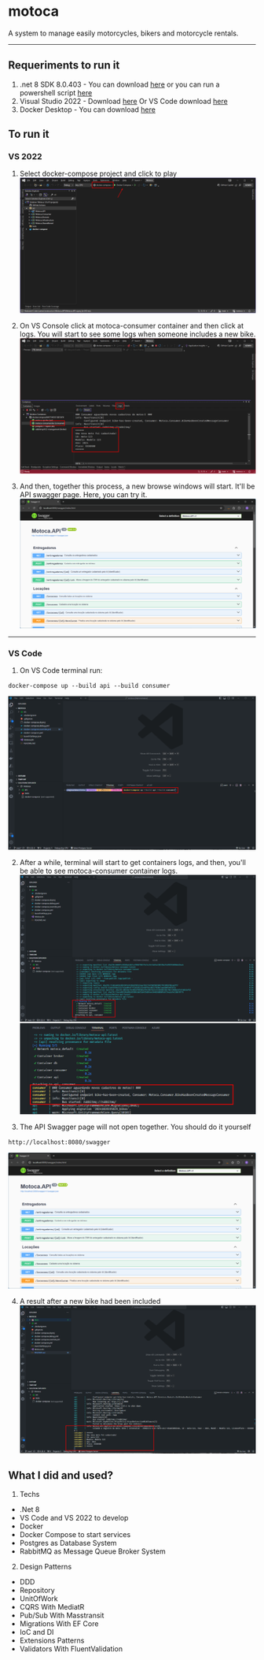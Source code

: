 # motoca
A system to manage easily motorcycles, bikers and motorcycle rentals.

---

## Requeriments to run it
1. .net 8 SDK 8.0.403 - You can download [here](https://dotnet.microsoft.com/en-us/download/dotnet/thank-you/sdk-8.0.403-windows-x64-installer) or you can run a powershell script [here](https://dotnet.microsoft.com/download/dotnet/scripts/v1/dotnet-install.ps1)
2. Visual Studio 2022 - Download [here](https://c2rsetup.officeapps.live.com/c2r/downloadVS.aspx?sku=community&channel=Release&version=VS2022&source=VSLandingPage&cid=2030:df218f5dcfc04cbe873863980478f51a) Or VS Code download [here](https://code.visualstudio.com/docs/?dv=win64)
3. Docker Desktop - You can download [here](https://desktop.docker.com/win/main/amd64/Docker%20Desktop%20Installer.exe?utm_source=docker&utm_medium=webreferral&utm_campaign=dd-smartbutton&utm_location=module&_gl=1*bdk0md*_gcl_au*MTExMTA2OTY2NS4xNzI3MTgzNzE4*_ga*MjgxNDg5MTA5LjE3MjUwMTY5NzE.*_ga_XJWPQMJYHQ*MTcyOTc4OTYxNi4xMC4xLjE3Mjk3ODk2NDAuMzYuMC4w)

## To run it

### VS 2022

1. Select docker-compose project and click to play
![vs2022](docs/vs2022-001.png)

2. On VS Console click at motoca-consumer container and then click at logs. You will start to see some logs when someone includes a new bike.
![vs2022](docs/vs2022-002.png)

3. And then, together this process, a new browse windows will start. It'll be API swagger page. Here, you can try it.
![api](docs/api-001.png)

---

### VS Code

1. On VS Code terminal run:
```
docker-compose up --build api --build consumer
```
![vscode](docs/vscode-001.png)

2. After a while, terminal will start to get containers logs, and then, you'll be able to see motoca-consumer container logs.
![vscode](docs/vscode-002.png)
![vscode](docs/vscode-003.png)

3. The API Swagger page will not open together. You should do it yourself
```
http://localhost:8080/swagger
```
![api](docs/api-001.png)

4. A result after a new bike had been included
![vscode](docs/vscode-004.png)

## What I did and used?

1. Techs
- .Net 8
- VS Code and VS 2022 to develop
- Docker
- Docker Compose to start services
- Postgres as Database System
- RabbitMQ as Message Queue Broker System

2. Design Patterns
- DDD
- Repository
- UnitOfWork
- CQRS With MediatR
- Pub/Sub With Masstransit
- Migrations With EF Core
- IoC and DI
- Extensions Patterns
- Validators With FluentValidation